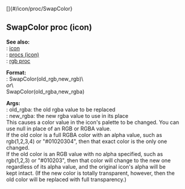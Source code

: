 []{#/icon/proc/SwapColor}    
## SwapColor proc (icon)    
**See also:**    
:   [icon](/ref/icon.md)    
:   [procs (icon)](/ref/icon/proc.md)    
:   [rgb proc](/ref/proc/rgb.md)    
<!-- -->    
**Format:**    
:   SwapColor(old_rgb,new_rgb)\    
    *or*\    
    SwapColor(old_rgba,new_rgba)    
<!-- -->    
**Args:**    
:   old_rgba: the old rgba value to be replaced    
:   new_rgba: the new rgba value to use in its place    
This causes a color value in the icon\'s palette to be changed. You can    
use null in place of an RGB or RGBA value.    
If the old color is a full RGBA color with an alpha value, such as    
rgb(1,2,3,4) or \"#01020304\", then that exact color is the only one    
changed.    
If the old color is an RGB value with no alpha specified, such as    
rgb(1,2,3) or \"#010203\", then that color will change to the new one    
regardless of its alpha value, and the original icon\'s alpha will be    
kept intact. (If the new color is totally transparent, however, then the    
old color will be replaced with full transparency.)  